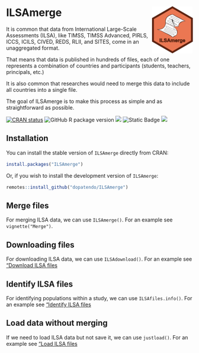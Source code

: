
<!-- README.md is generated from README.Rmd. Please edit that file -->

# ILSAmerge <img src="man/figures/logo.png" align="right" height="127" alt="" />

It is common that data from International Large-Scale Assessments
(ILSA), like TIMSS, TIMSS Advanced, PIRLS, ICCS, ICILS, CIVED, REDS,
RLII, and SITES, come in an unaggregated format.

That means that data is published in hundreds of files, each of one
represents a combination of countries and participants (students,
teachers, principals, etc.)

It is also common that researches would need to merge this data to
include all countries into a single file.

The goal of ILSAmerge is to make this process as simple and as
straightforward as possible.

<!-- badges: start -->

[![CRAN
status](https://www.r-pkg.org/badges/version/ILSAmerge)](https://CRAN.R-project.org/package=ILSAmerge)
![GitHub R package
version](https://img.shields.io/github/r-package/v/dopatendo/ILSAmerge)
[![](https://img.shields.io/badge/lifecycle-stable-brightgreen.svg)](https://lifecycle.r-lib.org/articles/stages.html#stable)
![Static
Badge](https://img.shields.io/badge/dependencies-haven-brightgreen)
[![](https://img.shields.io/badge/doi-10.32614/CRAN.package.ILSAmerge-green.svg)](https://doi.org/10.32614/CRAN.package.ILSAmerge)
<!-- ![![](http://cranlogs.r-pkg.org/badges/grand-total/ILSAmerge?color=blue)](https://cran.r-project.org/package=ILSAmerge)-->
<!-- badges: end -->

## Installation

You can install the stable version of `ILSAmerge` directly from CRAN:

``` r
install.packages("ILSAmerge")
```

Or, if you wish to install the development version of `ILSAmerge`:

``` r
remotes::install_github("dopatendo/ILSAmerge")
```

## Merge files

For merging ILSA data, we can use `ILSAmerge()`. For an example see
`vignette("Merge")`.

## Downloading files

For downloading ILSA data, we can use `ILSAdownload()`. For an example
see [“Download ILSA
files](https://dopatendo.github.io/ILSAmerge/articles/Download.html)

## Identify ILSA files

For identifying populations within a study, we can use
`ILSAfiles.info()`. For an example see [“Identify ILSA
files](https://dopatendo.github.io/ILSAmerge/articles/IdentifyILSAfiles.html)

## Load data without merging

If we need to load ILSA data but not save it, we can use `justload()`.
For an example see [“Load ILSA
files](https://dopatendo.github.io/ILSAmerge/articles/Load.html)
